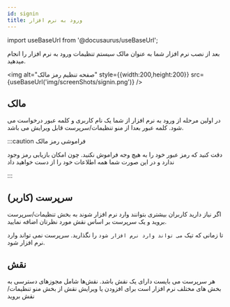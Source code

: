 ```yaml
---
id: signin
title: ورود به نرم افزار
---
```


import useBaseUrl from '@docusaurus/useBaseUrl';

بعد از نصب نرم افزار شما به عنوان مالک سیستم تنظیمات ورود به نرم افزار را انجام میدهید.

<img alt="صفحه تنظیم رمز مالک" style={{width:200,height:200}} src={useBaseUrl('img/screenShots/signin.png')} />

## مالک

در اولین مرحله از ورود به نرم افزار از شما یک نام کاربری و کلمه عبور درخواست می شود.
کلمه عبور بعدا از منو تنظیمات/سرپرست قابل ویرایش می باشد.

:::caution فراموشی رمز مالک

دقت کنید که رمز عبور خود را به هیچ وجه فراموش نکنید. چون امکان بازیابی رمز وجود ندارد و در این صورت شما همه اطلاعات خود را از دست خواهید داد

:::

## سرپرست (کاربر)

اگر نیاز دارید کاربران بیشتری بتوانند وارد نرم افزار شوند به بخش تنظیمات/سرپرست بروید و یک سرپرست بر اساس نقش مورد نظرتان اضافه نمایید.

تا زمانی که تیک `می تواند وارد نرم افزار شود` را نگذارید. سرپرست نمی تواند وارد نرم افزار شود.

## نقش

هر سرپرست می بایست دارای یک نقش باشد. نقش‌ها شامل مجوزهای دسترسی به بخش های مختلف نرم افزار است
برای افزودن یا ویرایش نقش از بخش منو تنظیمات/نقش بروید
